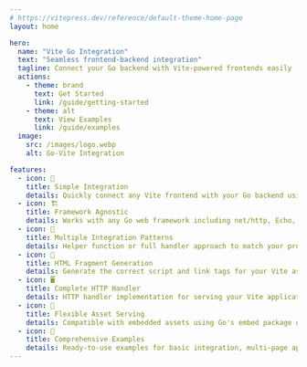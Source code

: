 ```yaml
---
# https://vitepress.dev/reference/default-theme-home-page
layout: home

hero:
  name: "Vite Go Integration"
  text: "Seamless frontend-backend integration"
  tagline: Connect your Go backend with Vite-powered frontends easily
  actions:
    - theme: brand
      text: Get Started
      link: /guide/getting-started
    - theme: alt
      text: View Examples
      link: /guide/examples
  image:
    src: /images/logo.webp
    alt: Go-Vite Integration

features:
  - icon: 🚀
    title: Simple Integration
    details: Quickly connect any Vite frontend with your Go backend using helper functions
  - icon: 🏗️
    title: Framework Agnostic
    details: Works with any Go web framework including net/http, Echo, Gin, and more       
  - icon: 🧩
    title: Multiple Integration Patterns
    details: Helper function or full handler approach to match your project structure
  - icon: 📄
    title: HTML Fragment Generation
    details: Generate the correct script and link tags for your Vite assets in any Go template  
  - icon: 🖥️
    title: Complete HTTP Handler
    details: HTTP handler implementation for serving your Vite application directly
  - icon: 📁
    title: Flexible Asset Serving
    details: Compatible with embedded assets using Go's embed package or standard filesystem
  - icon: 📖
    title: Comprehensive Examples
    details: Ready-to-use examples for basic integration, multi-page apps, Inertia.js, and more
---
```

